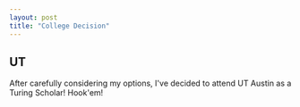 ```yaml
---
layout: post
title: "College Decision"
---
```


## UT

After carefully considering my options, I've decided to attend UT Austin as a Turing Scholar! Hook'em!
